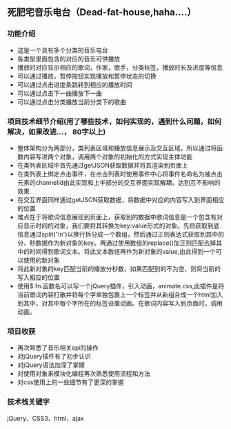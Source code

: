 ## 死肥宅音乐电台（Dead-fat-house,haha....）
### 功能介绍
- 这是一个具有多个分类的音乐电台
- 各类型里面包含的对应的音乐可供播放
- 播放时对应显示相应的歌词，作家，歌手，分类标签，播放时长及进度等信息
- 可以通过播放，暂停按钮实现播放和暂停状态的切换
- 可以通过点击进度条跳转到相应的播放时间
- 可以通过点击下一曲播放下一曲
- 可以通过点击分类播放当前分类下的歌曲
### 项目技术细节介绍(用了哪些技术，如何实现的，遇到什么问题，如何解决，如果改进...， 80字以上)
- 整体架构分为两部分，类列表区域和播放信息展示及交互区域，所以通过将函数内容写进两个对象，调用两个对象的初始化的方式实现主体功能
- 在类列表区域中首先通过getJSON获取数据并将其渲染到页面上
- 在类列表上绑定点击事件，在点击列表时使用事件中心将事件名命名为被点击元素的channelId由此实现和上半部分的交互界面实现解耦，达到互不影响的效果
- 在交互界面同样通过getJSON获取数据，将数据中对应的内容写入到界面相应的位置
- 难点在于将歌词信息展现到页面上，获取到的数据中歌词信息是一个包含有对应显示时间的对象，我们要将其转换为key:value形式的对象。先将获取到底信息通过split('\n')以换行拆分成一个数组，然后通过正则表达式获取到其中的分、秒数据作为新对象的key。再通过使用数组的replace()加正则匹配去掉其中的时间得到歌词文本。将此文本数组再作为新对象的value,由此得到一个可以使用的新对象
- 将此新对象的key匹配当前的播放分秒数，如果匹配到的不为空，则将当前的写入相应的位置
- 使用$.fn.函数名可以写一个jQuery插件，引入动画，animate.css,此插件是将当前歌词内容打散并将每个字单独包裹上一个标签并从新组合成一个html加入到其中，对其中每个字所在的标签设置动画。在歌词内容写入到页面时，调用动画。
### 项目收获
- 再次熟悉了音乐相关api的操作
- 对jQuery插件有了初步认识
- 对jQuery语法加深了掌握
- 对使用对象来模块化编程再次熟悉使用流程和方法
- 对css使用上的一些细节有了更深的掌握
### 技术栈关键字
jQuery、CSS3、html、ajax

